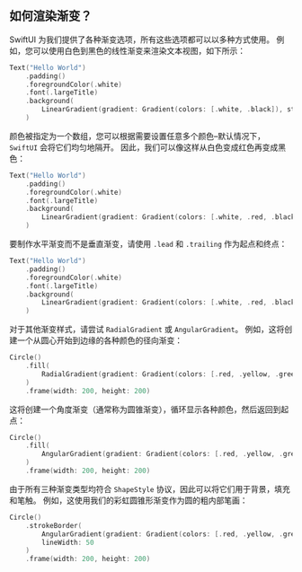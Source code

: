 如何渲染渐变？
---

SwiftUI 为我们提供了各种渐变选项，所有这些选项都可以以多种方式使用。 例如，您可以使用白色到黑色的线性渐变来渲染文本视图，如下所示：

```swift
Text("Hello World")
    .padding()
    .foregroundColor(.white)
    .font(.largeTitle)
    .background(
        LinearGradient(gradient: Gradient(colors: [.white, .black]), startPoint: .top, endPoint: .bottom)
    )
```

颜色被指定为一个数组，您可以根据需要设置任意多个颜色–默认情况下，`SwiftUI` 会将它们均匀地隔开。 因此，我们可以像这样从白色变成红色再变成黑色：

```swift
Text("Hello World")
    .padding()
    .foregroundColor(.white)
    .font(.largeTitle)
    .background(
        LinearGradient(gradient: Gradient(colors: [.white, .red, .black]), startPoint: .top, endPoint: .bottom)
    )
```

要制作水平渐变而不是垂直渐变，请使用 `.lead` 和 `.trailing` 作为起点和终点：

```swift
Text("Hello World")
    .padding()
    .foregroundColor(.white)
    .font(.largeTitle)
    .background(
        LinearGradient(gradient: Gradient(colors: [.white, .red, .black]), startPoint: .leading, endPoint: .trailing)
    )
```

对于其他渐变样式，请尝试 `RadialGradient` 或 `AngularGradient`。 例如，这将创建一个从圆心开始到边缘的各种颜色的径向渐变：

```swift
Circle()
    .fill(
        RadialGradient(gradient: Gradient(colors: [.red, .yellow, .green, .blue, .purple]), center: .center, startRadius: 50, endRadius: 200)        
    )
    .frame(width: 200, height: 200)
```

这将创建一个角度渐变（通常称为圆锥渐变），循环显示各种颜色，然后返回到起点：

```swift
Circle()
    .fill(
        AngularGradient(gradient: Gradient(colors: [.red, .yellow, .green, .blue, .purple, .red]), center: .center)
    )
    .frame(width: 200, height: 200)
```

由于所有三种渐变类型均符合 `ShapeStyle` 协议，因此可以将它们用于背景，填充和笔触。 例如，这使用我们的彩虹圆锥形渐变作为圆的粗内部笔画：

```swift
Circle()
    .strokeBorder(
        AngularGradient(gradient: Gradient(colors: [.red, .yellow, .green, .blue, .purple, .red]), center: .center, startAngle: .zero, endAngle: .degrees(360)),
        lineWidth: 50
    )
    .frame(width: 200, height: 200)
```